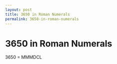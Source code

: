 ```yaml
---
layout: post
title: 3650 in Roman Numerals
permalink: 3650-in-roman-numerals
---
```


# 3650 in Roman Numerals

3650 = MMMDCL
